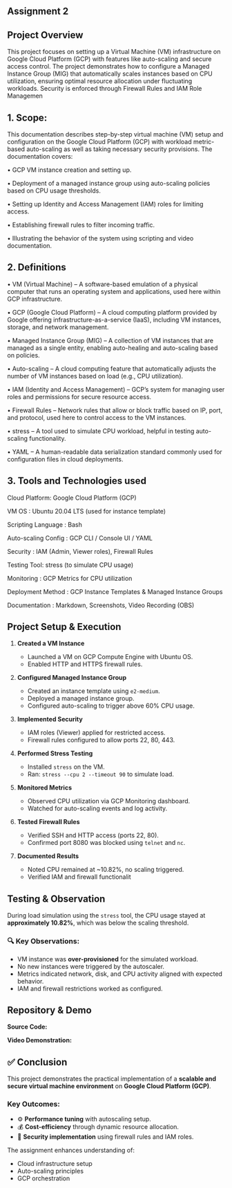 
## Assignment 2
## Project Overview

This project focuses on setting up a Virtual Machine (VM) infrastructure on Google Cloud Platform (GCP) with features like auto-scaling and secure access control. The project demonstrates how to configure a Managed Instance Group (MIG) that automatically scales instances based on CPU utilization, ensuring optimal resource allocation under fluctuating workloads. Security is enforced through Firewall Rules and IAM Role Managemen
## 1.	Scope:
This documentation describes step-by-step virtual machine (VM) setup and configuration on the Google Cloud Platform (GCP) with workload metric-based auto-scaling as well as taking necessary security provisions. The documentation covers:

•	GCP VM instance creation and setting up.

•	Deployment of a managed instance group using auto-scaling policies based on CPU usage thresholds.

•	Setting up Identity and Access Management (IAM) roles for limiting access.

•	Establishing firewall rules to filter incoming traffic.

•	Illustrating the behavior of the system using scripting and video documentation.

## 2.	Definitions

•	VM (Virtual Machine) – A software-based emulation of a physical computer that runs an operating system and applications, used here within GCP infrastructure.

•	GCP (Google Cloud Platform) – A cloud computing platform provided by Google offering infrastructure-as-a-service (IaaS), including VM instances, storage, and network management.

•	Managed Instance Group (MIG) – A collection of VM instances that are managed as a single entity, enabling auto-healing and auto-scaling based on policies.

•	Auto-scaling – A cloud computing feature that automatically adjusts the number of VM instances based on load (e.g., CPU utilization).

•	IAM (Identity and Access Management) – GCP’s system for managing user roles and permissions for secure resource access.

•	Firewall Rules – Network rules that allow or block traffic based on IP, port, and protocol, used here to control access to the VM instances.

•	stress – A tool used to simulate CPU workload, helpful in testing auto-scaling functionality.

•	YAML – A human-readable data serialization standard commonly used for configuration files in cloud deployments.

## 3.	Tools and Technologies used

Cloud Platform:	Google Cloud Platform (GCP)

VM OS	: Ubuntu 20.04 LTS (used for instance template)

Scripting Language	: Bash

Auto-scaling Config	: GCP CLI / Console UI / YAML

Security	: IAM (Admin, Viewer roles), Firewall Rules

Testing Tool:	stress (to simulate CPU usage)

Monitoring	: GCP Metrics for CPU utilization

Deployment Method	: GCP Instance Templates & Managed Instance Groups

Documentation	: Markdown, Screenshots, Video Recording (OBS)

## Project Setup & Execution
1. **Created a VM Instance**
   - Launched a VM on GCP Compute Engine with Ubuntu OS.
   - Enabled HTTP and HTTPS firewall rules.

2. **Configured Managed Instance Group**
   - Created an instance template using `e2-medium`.
   - Deployed a managed instance group.
   - Configured auto-scaling to trigger above 60% CPU usage.

3. **Implemented Security**
   - IAM roles (Viewer) applied for restricted access.
   - Firewall rules configured to allow ports 22, 80, 443.

4. **Performed Stress Testing**
   - Installed `stress` on the VM.
   - Ran: `stress --cpu 2 --timeout 90` to simulate load.

5. **Monitored Metrics**
   - Observed CPU utilization via GCP Monitoring dashboard.
   - Watched for auto-scaling events and log activity.

6. **Tested Firewall Rules**
   - Verified SSH and HTTP access (ports 22, 80).
   - Confirmed port 8080 was blocked using `telnet` and `nc`.

7. **Documented Results**
   - Noted CPU remained at ~10.82%, no scaling triggered.
   - Verified IAM and firewall functionalit

## Testing & Observation
During load simulation using the `stress` tool, the CPU usage stayed at **approximately 10.82%**, which was below the scaling threshold.

### 🔍 Key Observations:
- VM instance was **over-provisioned** for the simulated workload.
- No new instances were triggered by the autoscaler.
- Metrics indicated network, disk, and CPU activity aligned with expected behavior.
- IAM and firewall restrictions worked as configured.
## Repository & Demo
**Source Code:**

**Video Demonstration:**
## ✅ Conclusion
This project demonstrates the practical implementation of a **scalable and secure virtual machine environment** on **Google Cloud Platform (GCP)**.

### Key Outcomes:
- ⚙️ **Performance tuning** with autoscaling setup.
- 💰 **Cost-efficiency** through dynamic resource allocation.
- 🔐 **Security implementation** using firewall rules and IAM roles.

The assignment enhances understanding of:
- Cloud infrastructure setup
- Auto-scaling principles
- GCP orchestration